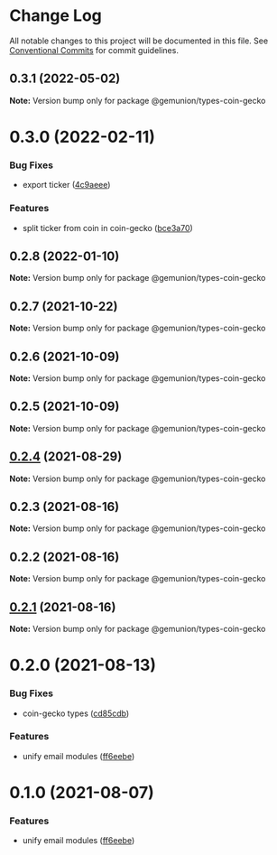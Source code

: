 # Change Log

All notable changes to this project will be documented in this file.
See [Conventional Commits](https://conventionalcommits.org) for commit guidelines.

## 0.3.1 (2022-05-02)

**Note:** Version bump only for package @gemunion/types-coin-gecko





# 0.3.0 (2022-02-11)


### Bug Fixes

* export ticker ([4c9aeee](https://github.com/gemunion/common-packages/commit/4c9aeeea046c81a3c0a842e87fb99e9a3ee61188))


### Features

* split ticker from coin in coin-gecko ([bce3a70](https://github.com/gemunion/common-packages/commit/bce3a70ff0d0174bc8963d16f286aad698cd47c9))





## 0.2.8 (2022-01-10)

**Note:** Version bump only for package @gemunion/types-coin-gecko





## 0.2.7 (2021-10-22)

**Note:** Version bump only for package @gemunion/types-coin-gecko





## 0.2.6 (2021-10-09)

**Note:** Version bump only for package @gemunion/types-coin-gecko





## 0.2.5 (2021-10-09)

**Note:** Version bump only for package @gemunion/types-coin-gecko





## [0.2.4](https://github.com/gemunion/nestjs-packages/compare/@gemunion/types-coin-gecko@0.2.3...@gemunion/types-coin-gecko@0.2.4) (2021-08-29)

**Note:** Version bump only for package @gemunion/types-coin-gecko





## 0.2.3 (2021-08-16)

**Note:** Version bump only for package @gemunion/types-coin-gecko





## 0.2.2 (2021-08-16)

**Note:** Version bump only for package @gemunion/types-coin-gecko





## [0.2.1](https://github.com/gemunion/nestjs-packages/compare/@gemunion/types-coin-gecko@0.2.0...@gemunion/types-coin-gecko@0.2.1) (2021-08-16)

**Note:** Version bump only for package @gemunion/types-coin-gecko





# 0.2.0 (2021-08-13)


### Bug Fixes

* coin-gecko types ([cd85cdb](https://github.com/gemunion/nestjs-packages/commit/cd85cdb3851c48b76dbd3ac8e11f37fc59ac6eaf))


### Features

* unify email modules ([ff6eebe](https://github.com/gemunion/nestjs-packages/commit/ff6eebec500a2ab07077ac216879ec5af7c362e3))





# 0.1.0 (2021-08-07)


### Features

* unify email modules ([ff6eebe](https://github.com/gemunion/nestjs-packages/commit/ff6eebec500a2ab07077ac216879ec5af7c362e3))
